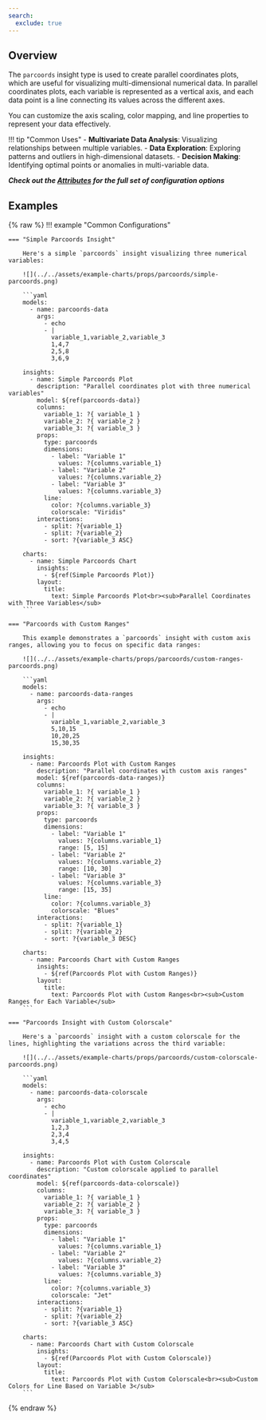 ```yaml
---
search:
  exclude: true
---
```


<!--start-->

## Overview

The `parcoords` insight type is used to create parallel coordinates plots, which are useful for visualizing multi-dimensional numerical data. In parallel coordinates plots, each variable is represented as a vertical axis, and each data point is a line connecting its values across the different axes.

You can customize the axis scaling, color mapping, and line properties to represent your data effectively.

!!! tip "Common Uses" - **Multivariate Data Analysis**: Visualizing relationships between multiple variables. - **Data Exploration**: Exploring patterns and outliers in high-dimensional datasets. - **Decision Making**: Identifying optimal points or anomalies in multi-variable data.

_**Check out the [Attributes](../configuration/Insight/Props/Parcoords/#attributes) for the full set of configuration options**_

## Examples

{% raw %}
!!! example "Common Configurations"

    === "Simple Parcoords Insight"

        Here's a simple `parcoords` insight visualizing three numerical variables:

        ![](../../assets/example-charts/props/parcoords/simple-parcoords.png)

        ```yaml
        models:
          - name: parcoords-data
            args:
              - echo
              - |
                variable_1,variable_2,variable_3
                1,4,7
                2,5,8
                3,6,9

        insights:
          - name: Simple Parcoords Plot
            description: "Parallel coordinates plot with three numerical variables"
            model: ${ref(parcoords-data)}
            columns:
              variable_1: ?{ variable_1 }
              variable_2: ?{ variable_2 }
              variable_3: ?{ variable_3 }
            props:
              type: parcoords
              dimensions:
                - label: "Variable 1"
                  values: ?{columns.variable_1}
                - label: "Variable 2"
                  values: ?{columns.variable_2}
                - label: "Variable 3"
                  values: ?{columns.variable_3}
              line:
                color: ?{columns.variable_3}
                colorscale: "Viridis"
            interactions:
              - split: ?{variable_1}
              - split: ?{variable_2}
              - sort: ?{variable_3 ASC}

        charts:
          - name: Simple Parcoords Chart
            insights:
              - ${ref(Simple Parcoords Plot)}
            layout:
              title:
                text: Simple Parcoords Plot<br><sub>Parallel Coordinates with Three Variables</sub>
        ```

    === "Parcoords with Custom Ranges"

        This example demonstrates a `parcoords` insight with custom axis ranges, allowing you to focus on specific data ranges:

        ![](../../assets/example-charts/props/parcoords/custom-ranges-parcoords.png)

        ```yaml
        models:
          - name: parcoords-data-ranges
            args:
              - echo
              - |
                variable_1,variable_2,variable_3
                5,10,15
                10,20,25
                15,30,35

        insights:
          - name: Parcoords Plot with Custom Ranges
            description: "Parallel coordinates with custom axis ranges"
            model: ${ref(parcoords-data-ranges)}
            columns:
              variable_1: ?{ variable_1 }
              variable_2: ?{ variable_2 }
              variable_3: ?{ variable_3 }
            props:
              type: parcoords
              dimensions:
                - label: "Variable 1"
                  values: ?{columns.variable_1}
                  range: [5, 15]
                - label: "Variable 2"
                  values: ?{columns.variable_2}
                  range: [10, 30]
                - label: "Variable 3"
                  values: ?{columns.variable_3}
                  range: [15, 35]
              line:
                color: ?{columns.variable_3}
                colorscale: "Blues"
            interactions:
              - split: ?{variable_1}
              - split: ?{variable_2}
              - sort: ?{variable_3 DESC}

        charts:
          - name: Parcoords Chart with Custom Ranges
            insights:
              - ${ref(Parcoords Plot with Custom Ranges)}
            layout:
              title:
                text: Parcoords Plot with Custom Ranges<br><sub>Custom Ranges for Each Variable</sub>
        ```

    === "Parcoords Insight with Custom Colorscale"

        Here's a `parcoords` insight with a custom colorscale for the lines, highlighting the variations across the third variable:

        ![](../../assets/example-charts/props/parcoords/custom-colorscale-parcoords.png)

        ```yaml
        models:
          - name: parcoords-data-colorscale
            args:
              - echo
              - |
                variable_1,variable_2,variable_3
                1,2,3
                2,3,4
                3,4,5

        insights:
          - name: Parcoords Plot with Custom Colorscale
            description: "Custom colorscale applied to parallel coordinates"
            model: ${ref(parcoords-data-colorscale)}
            columns:
              variable_1: ?{ variable_1 }
              variable_2: ?{ variable_2 }
              variable_3: ?{ variable_3 }
            props:
              type: parcoords
              dimensions:
                - label: "Variable 1"
                  values: ?{columns.variable_1}
                - label: "Variable 2"
                  values: ?{columns.variable_2}
                - label: "Variable 3"
                  values: ?{columns.variable_3}
              line:
                color: ?{columns.variable_3}
                colorscale: "Jet"
            interactions:
              - split: ?{variable_1}
              - split: ?{variable_2}
              - sort: ?{variable_3 ASC}

        charts:
          - name: Parcoords Chart with Custom Colorscale
            insights:
              - ${ref(Parcoords Plot with Custom Colorscale)}
            layout:
              title:
                text: Parcoords Plot with Custom Colorscale<br><sub>Custom Colors for Line Based on Variable 3</sub>
        ```

{% endraw %}

<!--end-->
